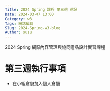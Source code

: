```yaml
---
Title: 2024 Spring 課程 第三週 週記
Date: 2024-03-07 13:00
Category: w3
Tags: 網誌編寫
Slug: 2024-Spring-w3-blog
Author: susu
---
```


2024 Spring 網際內容管理與協同產品設計實習課程

<!-- PELICAN_END_SUMMARY -->

# 第三週執行事項
- 在小組倉儲加入個人倉儲
